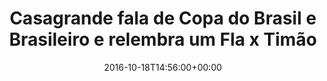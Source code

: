---
layout: post
title: "Casagrande fala de Copa do Brasil e Brasileiro e relembra um Fla x Timão"
date: 2016-10-18T14:56:00+00:00
external_link: "http://globoesporte.globo.com/opiniao/casagrande/noticia/2016/10/casagrande-fala-de-copa-do-brasil-e-brasileiro-e-relembra-um-fla-x-timao.html"
categories: news "globo.com"
---